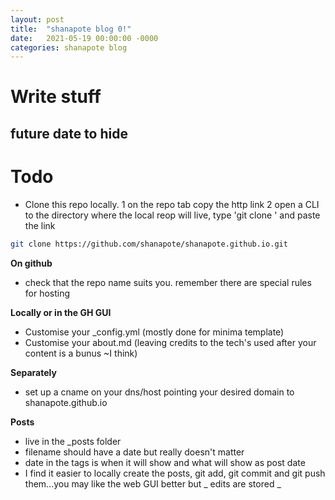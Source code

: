```yaml
---
layout: post
title:  "shanapote blog 0!"
date:   2021-05-19 00:00:00 -0000
categories: shanapote blog 
---	
```

# Write stuff
## future date to hide

# Todo
- Clone this repo locally.
    1 on the repo tab copy the http link
    2 open a CLI to the directory where the local reop will live, type 'git clone ' and paste the link

```Bash
git clone https://github.com/shanapote/shanapote.github.io.git
```
__On github__
- check that the repo name suits you. remember there are special rules for hosting

__Locally or in the GH GUI__
- Customise your _config.yml (mostly done for minima template)
- Customise your about.md (leaving credits to the tech's used after your content is a bunus ~I think)

__Separately__
- set up a cname on your dns/host pointing your desired domain to shanapote.github.io

__Posts__
- live in the _posts folder
- filename should have a date but really doesn't matter
- date in the tags is when it will show and what will show as post date
- I find it easier to locally create the posts, git add, git commit and git push them...you may like the web GUI better but _ edits are stored _
